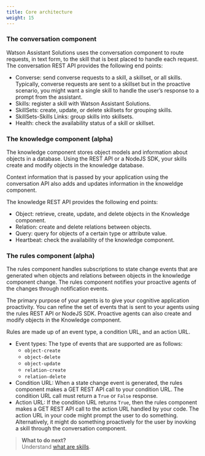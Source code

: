 ```yaml
---
title: Core architecture
weight: 15
---
```

### The conversation component
Watson Assistant Solutions uses the conversation component to route requests, in text form, to the skill that is best placed to handle each request.  The conversation REST API provides the following end points:
- Converse: send converse requests to a skill, a skillset, or all skills.  Typically, converse requests are sent to a skillset but in the proactive scenario, you might want a single skill to handle the user’s response to a prompt from the assistant.
- Skills: register a skill with Watson Assistant Solutions.
- SkillSets: create, update, or delete skillsets for grouping skills.
- SkillSets-Skills Links: group skills into skillsets.
- Health: check the availability status of a skill or skillset.

###  The knowledge component (alpha)
The knowledge component stores object models and information about objects in a database. Using the REST API or a NodeJS SDK, your skills create and modify objects in the knowledge database.

Context information that is passed by your application using the conversation API also adds and updates information in the knoweldge component.

The knowledge REST API provides the following end points:
- Object:  retrieve, create, update, and delete objects in the Knowledge component.
- Relation: create and delete relations between objects.
- Query: query for objects of a certain type or attribute value.
- Heartbeat: check the availability of the knowledge component.

### The rules component (alpha)
The rules component handles subscriptions to state change events that are generated when objects and relations between objects in the knowledge component change.  The rules component notifies your proactive agents of the changes through notification events.

The primary purpose of your agents is to give your cognitive application proactivity. You can refine the set of events that is sent to your agents using the rules REST API or NodeJS SDK.  Proactive agents can also create and modify objects in the Knowledge component.

Rules are made up of an event type, a condition URL, and an action URL.
- Event types: The type of events that are supported are as follows:
  - `object-create`
  - `object-delete `
  - `object-update`
  - `relation-create`
  - `relation-delete`
- Condition URL: When a state change event is generated, the rules component makes a GET REST API call to your condition URL. The condition URL call must return a `True` or `False` response.
- Action URL: If the condition URL returns `True`, then the rules component makes a GET REST API call to the action URL handled by your code. The action URL in your code might prompt the user to do something.  Alternatively, it might do something proactively for the user by inovking a skill through the conversation component.

> **What to do next?**<br/>
Understand [what are skills]({{site.baseurl}}/skill/what-are-they).
